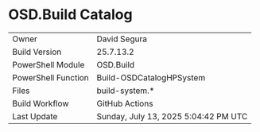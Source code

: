 ﻿# OSD.Build Catalog

| | |
|-|-|
| Owner | David Segura |
| Build Version | 25.7.13.2 |
| PowerShell Module | OSD.Build |
| PowerShell Function | Build-OSDCatalogHPSystem |
| Files | build-system.* |
| Build Workflow | GitHub Actions |
| Last Update | Sunday, July 13, 2025 5:04:42 PM UTC |
